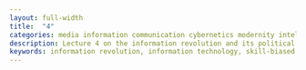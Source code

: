 ```yaml
---
layout: full-width
title:  "4"
categories: media information communication cybernetics modernity intelligence
description: Lecture 4 on the information revolution and its political implications.
keywords: information revolution, information technology, skill-biased technological change, inequality, media choice, personality, media, instrumental rationality, substantive rationality
---
```


<!-- 

In earlier sessions, we indicated in a preliminary way what is meant by "the information revolution.” I would like to now spell out in more detail what exactly is so important and historically unique about this historical event. We have only begun to understand this, in ways that are only faintly hinted at in popular catchphrases such as the "computer age" or the "internet age," and so on. Rather, I think we are really talking about irreversible anthropological transformations, which have taken place in a fashion we are constitutionally incapable of processing.

First, I will try to explain in more detail what exactly the information revolution was, in a theoretically concise and empirically tractable way. Anything so broad and significant as an "information revolution" will, of course, have many debatable interpretations. I'm going to give you mine. Second, I will try to explain just a little bit of technical detail that I think it is necessary to understand: what exactly distinguishes the digital from the analog. If there is an essential technical aspect that defines the information revolution, it seems to me that it is digitalism. After I spell these things out, I will then--third--give you an outline of what I think the effects have been. All of them can be lumped under the umbrella heading of a generalized cultural shift in favor of instrumental attitudes and behaviors, at the cost of substantively rational attitudes and behaviors. Specifically, increases in information processing power increase the economic returns to instrumental rationality relative to substantive rationality, which leads to predictable economic but also ethical shifts in the culture at large. Especially when you understand that such cultural shifts will affect different types of people differently, in a different sequence, the past several decades suddenly make a lot more sense.

## The information revolution

If you chart out on a timeline all of the advancements in information processing that have occurred over human history, you find that most of them occurred in the past few hundred years. And most of those that occurred in the past few hundred years, occurred in the past few decades. This gives you a rough idea of what the information revolution was, in terms of its outputs: a concentrated onrush of technical things such as the transistor, the microcomputer, and digital signal processing, and then quotidian things such as cable television, fax machines, cell phones, handheld video recorders, the world wide web, and so on.

But can the information revolution be pinned down to a particular turning point, a time and place where a corner was turned? Well, the information revolution is one moment in the already explosive dynamic that is modernity, so there must be a certain arbitrariness in the attempt to identify the turning point. But with that caveat, I would venture to say that the information revolution can be most precisely specified as a relatively discrete set of scientific and engineering discoveries, made in quick succession, by a relatively small, elite network, whose concerted efforts were mobilized and disciplined by the war effort (WWII). The best candidate for a place and time representing the turning point of the information revolution would have to be the major research centers of the US, and to some degree the UK, during WWII. Primarily, the famous theoretical achievements of Claude Shannon and his colleagues at Bell Labs, in Holmdel, New Jersey, in the few years around 1948, and the overlapping achievements of figures such as Alan Turing at Bletchley Park in the UK.

Consider that Shannon's landmark paper was published in 1948. The transistor came in 1947, cellular telephone networks in 1947, transatlantic telephone cables in 1956, the laser in 1958, and the first orbiting communications satellite (1962), and from there it's off to the races. The explosion of technological innovations that would follow in the subsequent decades, and eventually define our world historical moment today, can be traced back to this concentrated set of discoveries, cyrstallized by the extraordinary external pressures of national survival. Now, if you go back over this time, and you try to understand what, if anything, is the unifying technical theme of these various innovations, it seems to me the answer is: the digital.

## Digitalism

So what is the digital? Well, it's not at all obvious. It's ubiquitous, but it's hard to say what exactly the digital means. So we should briefly review.

Analog technology works by physical analogy. A signal is transmitted by some physical process that mimics or corresponds to the signal, and the results of the physical process are interpreted. The human voice is a great example. We physically vibrate our vocal chords, affecting the air pressure entering into a listener's ear, and these changes in the air pressure are processed by the listener. There are a few characteristics of the analog process that make it unique. One is that an analog signal has a theoretically infinite resolution. It is a continuous variable, meaning that its value at any point in time can be any number on the real number line (this is infinite, think of all possible decimal values). Of course, our material apparatus typically cannot perceive infinite resolution: the human ear, for instance, cannot perceive infinitely fine variations in pitch, for instance. But still it seem highly significant, from a phenomenological perspective, that we know analog signals have a theoretically infinite resolution. I believe this is why there has always been, and there remains, a certain kind of romance around the analogue (e.g. vinyl records, face-to-face interaction). In a sense we are confronting the infinite, even if we cannot process it fully. Indeed it is this gap that is, somehow, most valuable, mysterious, enchanting, etc. In other words, there is something substantively or intrinsically worthwhile about receiving signals from the infinite. It maxes our capacities while also grounding us to our highly fallible, limited natures, which are ultimately incapable of fathoming the outside in its infinite expanse. In some sense, then, the popular romantic connotations of analog technology, I beleive, point to something real. Analog technology is more real in a very concrete sense, and it is more real because it exposes our finitude to the infinite. And this is intrinsically valuable experience because we are really finite, and the outside really is infinite.

Digital technology is subtly but crucially different. There is no physical analogy corresponding to a continuous variation. Rather, a continuous signal is converted to a discrete variable, meaning that it can only take one of a limited number of values, typically zero or one. This means that with the digital we are always talking about finite resolutions. The degree of resolution can be increased, but it must be finite. This reduction to a discrete variable is what allows the digital to become relatively free of physical limitations (obviously there is some physical apparatus, but the information transmission process no longer goes through a physical analogy). As we are talking about only zeros and ones, we are talking only about information, which can be stored. Any series of zeros and ones can be encoded and stored through electric pulses, then opened up in another time and place without any recourse to some physical process mimicking the signal.

Digitalism is perhaps the key technical aspect of the information revolution because it is the unifying thread for the most significant aspects of all the subsequent developments. Second, electronic miniaturization is predicated on digital compression. TVs are an intuitive examples. Analogue TVs used to be huge, because they contained cathode ray tubes that physically shot light into the TV screen's pixels. Today the typical TV has a flat-screen, because pixels are lit according to digital signals that do not require a physical apparatus acting analogically. Second, what is called technological convergence, or the tendency for multiple types of different media channels (radio, tv, cellular phone networks) to converge toward one meta-information channel (i.e. cyberspace). It seems to me that digitalism is a necessary, if not sufficient, condition for this convergent tendency. The separation of these various media platforms appears to have been a function of their being discovered and engineered through different physical analogies, which accounts for their relative autonomy and incommensurate forms through their earlier years; the digital allows them all to shed their physical-analogical encasements and merge into one platform in which all media are composed of the same nature: zeros and ones. Third, digitalism is therefore the key that unlocked our era's extraordinary geographical compression. It is because of miniaturization and convergence that nearly real-time global communication and command became possible. Last but not least, the digital makes possible lossless copying and dissemination, whereas analog technology cannot be copied without exposure to entropic decay (noise). If you record your voice with an old-school analogue tape recorder, then play that tape and record it with a second tape recorder, and so on, eventually your voice will be impossible to hear. Obviously, this is not so with the digital, as the thousandth copy of an MP3 is just as good as the "original."

The reason we have discussed in detail the distinguishing features of digitalism is that it helsp us to see how the information revolution increased the incentives for instrumental rationality relative to substantive rationality. The above-mentioned features of digitalism are instrumental refinements, which generate economies of scale for applications of instrumental rationality. However, applications of substantive rationality (e.g. ethical reflection on the ideal way of life, authentic interpersonal dialogue such as the confessional) do not permit economies of scale, almost by definition, because they are not productive. They already traffic in the infinite. Ironically, through the digital bypassing of the infinite via discrete reduction, cyberspace becomes an artificial infinity, in which instrumental sophistication becomes infinite. Consider the phenomenal achievement of Amazon's supply chain logistics. Predictive analytics leveraging a vast reservoir of globally collected consumer information makes it possible to deliver commodities to consumers before they even order them. Such new gains to be had by the instrumental increased the opportunity costs of being non- or anti-instrumental.

## Skill-Biased Technological Change

To understand this better, it is easiest to begin with a robustly demonstrated empirical phenomenon: skill-biased technological change. (Cite card et al) Skill-biased technological change (SBTC) is defined as "a shift in the production technology that favors skilled over unskilled labor by increasing its relative productivity and, therefore, is relative demand.)" (CITE The new Palgrave dictionary of economics). Some economists estimate that SBTC was responsible for over 40% of the increase in inequality since the 1980s.

Here is the basic rationale and some data points consistent with this idea. Basic economics suggest that skill and capital are complementary, which means that possessing one increases the value of the other. (Cite griliches 1969) High-skill, high-education workers are more likely to use computers on the job (cite Kruger 1993). Wage inequality begins to increase in the early 1980s right after the advent of microcomputers (Katz 1999) As with any complex political-economic phenomenon, the evidence is mixed and the case for SBTC is far from shut (many scholars dispute its causal significance). The point, for us, is to use this well-developed, formal idea, and the plausible economic rationale behind it, to think through a few other possibly similar tears in the social fabric. In short, technological changes have different effects on different people depending on individual-level differences. If we could look at data on other individual traits such as intelligence and personality, we would likely find a pattern similar to the one that SBTC finds for skills. Intelligence and personality traits are very similar to skills in their economic significance. The personality trait Conscientiousness, in particular, is a strong predictor of success (instrumental) in many domains. Skills, intelligence, capital, conscientiousness--again, all of these load on the instrumental dimension of human life.

Another example of a parallel pattern is the effect of increasing media choice, as shown by the political scientist Markus Prior (CITE). Prior finds that the rise of cable television caused an increase in inequality with respect to political knowledge and political participation. Cable television increased media choice (CNN vs. Fox News vs. cartoons, all over a 24 hour cycle). This allowed politically sophisticated individuals to become more politically sophisticated and politically disengaged individuals to become more disengaged. It is an effect that is structurally similar to SBTC but in the domain of cultural consumption and political behavior. Again, it is specifically advances in information technology that exacerbate pre-existing differences in capacity and temperament. 

Ethically bias technological change
insert my essay on Frankfurt school

Insert my bits from the information revolution paper

The theory of ethically biased technological change may also be able to account for other historical changes that are generally thought of as separate. For instance, consider the phenomenon that is called "neoliberalism." Neoliberalism is an ideologically loaded term, as it's generally used as a pejorative by left-wing individuals. Empirically, "neoliberalism" generally refers to a tendency, beginning in the late 1970s, for right-wing intellectuals and politicians in many countries around the world to favor dismantling welfare states in favor of free trade, lower taxes, low inflation, and privatization of public services. Thatcher in 1979 and Reagan in 1980 are typically the figureheads. Also in the global south, figures such as Pinochet in 1973. The left-wing conventional wisdom is that there was a significant and somewhat coordinated right-wing effort to change the political culture (see the Mount Pelerin Society; Milton Friedman gave counsel to Pinochet, etc). The right-wing generally argues that neoliberalism is a vague and meaningless term leftists use to attack everything they dislike since the 1970s, which right-wing people see as the inevitable lessons of capitalist reality correcting and disciplining the leftist fantasies of the postwar period. What leftists call neoliberalism the right calls simple market dynamics. Again, I beleive that a high-level conceptualization of techonomic acceleration helps us to see that both of these diagnoses refer to the same phenomenon: material, technological and economic changes--specifically, advances in information processing power--caused increasingly rapid learning about the state of the world by those most likely to seek learning; it increased the broadcasting power of those most likely to seek the dissemination of their messages; it increased the social selection efficiency (basically, the "pickiness" one could afford, such as moving to the suburbs, only marrying political partisans, etc.); it empowered the relatively compassionate and open–to-experience individuals to more radically oppose injustice and inequality, through radical protest (the "New Left," the SDS, etc.); it also empowered those with low-conscientiousness, the unskilled, and the disagreeable to cheat and commit crimes in new ways the police could not keep up with (airplane hi-jacking in the 1970s; bank heists; etc.). Perhaps most importantly, and most ruinously for normal people, it allowed the super-skilled, hyper-intelligent, super-conscientious elite to not only profit but also escape the box of national redistributive mechanisms. As Petrova shows, economic inequality causes media capture (CITE). Global trade and banking leads to global tax evasion. That all these vectors of wealth-escape were caused by a few reactionary politicians who wanted to dismantle the welfare state--this becomes hard to take very seriously. Much more likely, in light of this higher-level narrative, is that figures such as Reagan and Thatcher were themselves generated by much deeper, tectonic shifts that led national economic elites to escape all of their boxes (electorally, internationally, criminally, etc.) The information revolution was an explosion, and what is called "neoliberalism" is just the flood gates falling down.

The opening of the flood gates also had progressive implications, at least initially. The information revolution was a  necessary, if not sufficient, condition for the the radical democratic energy of the 1960s. Research has shown that the national shift of public opinion in favor of the civil rights movement was mediated by sympathetic television audiences (CITE). The extraordinary number of inner-city race riots in the 1960s showed a contagious quality, which appears to have been due to television. More generally, the 1960s saw the rise of national-scale youth culture, made possible by mass broadcast technology. As the psychologist Steven Pinker tells of his own experience at the time, speaking of the 1960s:

> The baby boomers were bonded by another new technology of solidarity, first marketed by an obscure Japanese company called Sony: the transistor radio. The parents of today who complain about the iPods and cell phones that are soldered onto the ears of teenagers forget that their own parents made the same complaint about them and their transistor radios. I can still remember the thrill of tuning in to signals from New York radio stations bouncing off the late-night ionosphere into my bedroom in Montreal, listening to Motown and Dylan and the British invasion and psychedelia and feeling that something was happening here, but Mr. Jones didn’t know what it was.


Later, cases such as the Rodney King case emerged because of advances in consumer information-technology, to which the police were not yet savvy (handheld video recorders, for instance). Of course, not all of the social upheaval of the 1960s can be interpreted as democratic protest upheaval. There was also a significant and ghastly crime wave throughout the 1960s (including homicide, rape, robbery, etc). Reactionary politicians from Nixon (1968), to Reagan (1980), to Bush I (1988), were all responding to the public demand for law and order in response to the upheavals of the 1960s. In the UK there was no such extraordinary crime wave, although there was a marginal increase in homicide through the 1970s and highly disruptive trade union strikes. The surge of economic inequality that begins in the 1980s, the electoral appearance of "neoliberal" politicians such as Thatcher and Reagan, are actually tail-end consequences of a much larger tendency in which, from the 1960s onward, the more instrumentally inclined individuals escaped the social dynamics they disliked. They could read and make statistical inferences about which neighborhoods in which cities in which states were most attractive to them; they could search, study, select, and plan to move their families to be in the neighborhoods they liked, with people like them. Just as the SDS could foment radical left politics nation-wide for the first time, those who were comfortable with the political system and only wanted to pursue their own prosperity, were off doing the same thing, in their own interests. At first, everyone can do this, but with each iteration of this social game we should predict that the less instrumental will have less players standing and the more instrumental will have more players standing. The reactionary politics of the 1980s, called neoliberalism, consists of only so many correlated consequences of this process. 

At first, the information revolution allowed a diverse flowering of various personality types, but this would not have been sustainable in equilibrium. As most individuals generally cannot have high-level predictions about the long-term consequences of their choices in a complex system (we can only see them now in retrospect, as hindsight is 20/20). What would've been rational and attractive for various individuals in the 1960s, in the short-term window relevant to their particular lifespans, may very well have contradicted what they would have desired for society as a whole in the long-run beyond their lifespan. In short, it seems to me that while the information technology explosion produced an initial opportunity for everyone to feel confident in their own visions of the future, the ultimate consequences would be the nearly complete saturation of culture by instrumental rationality. Why? Well, if substantive rationality is about choosing which games you want to play, instrumental rationality is the ability to win games. The reason the democratic upheavals of the 1960s failed is that substantive rationalists (e.g. SDS), tried to compete with instrumental rationalists, which by definition would be on instrumental terms. Substantive rationalists cannot win that game. Of course, the reason why substantive rationalists feel compelled to play that game is because it would seem that if they do not, then they remain powerless, hidden, impotent and ineffective. So substantive rationalists almost always feel they must enter onto the instrumental plane or go extinct. What they don't realize is that entering on the instrumental plane is also just as good as going extinct, for they are doomed there. The solution to this seeming aporia for substantive rationalist social reformers will be discussed later.{% sidenote 'sn-id-foreshadow-solution' 'in short: organized power and "voice" is not needed to change society, substantive rationality has its own mysterious ways of changing the world in legitimately concrete and serious ways, they are only hard to see for we who have become instrumentalized; this is the great and guiding realization of Gilles Deleuze, I believe.'%} As information technology allows people to choose their own games, that's great, in the short run, but the skills needed to make your preferred game last, to make it define the larger social game, are unequally distributed. That will be determined by those with the superior application of instrumental rationality. It's almost tautological: if instrumental rationality and intelligence are essentially the ability to win games, then those who are more suited to it will always be the last players standing.

This also explains why left-wing politics has taken the course it has since the 1970s. It is exactly what we would predict from people who are ethically and temperamentally opposed to instrumental rationality, but whose big, grand gamble to replace the instrumental macro-tendencies with substantively rational tendencies failed. In the aftermath of the revolutionary New Left's defeat, simple old-fashioned survival will require an increasingly brutal instrumental rationality, precisely what left-wing individuals are not suited for. The proliferation of substantive culture can no longer be afforded, and it demonstrably failed in the grand push of the 1960s, so nobody can really beleive in it, anyway. So what will they do? The bulk of them will use their moderate intelligence to organize the less intelligent against intelligence as such. It is doomed not to work, because you can't defeat intelligence in a competitive game, and yet it is rational for them given their constraints, because it is their only way to not be replaced by robots.

Ultimately, the solution to this still ongoing macrosocial conundrum will either be increasingly brutal social war in which techonomic elites leave most people behind to spend all of their waking life fighting on social media for cultural-institutional privi, or some type of social pact in which those disadvantaged and competitive hyper capitalism, who are smart enough to read social havoc through deception for their own self protection, can be insured a decent life. On the other hand, those who would have to supply it, the wealthy, must be convinced that such a safety net will not simply empower resentful souls to destroy society even more. In subsequent weeks I will try to think more about this. I think one promising path lies in combining the idea of recognizing legitimate hierarchy and authority, giving deserved respect to objective forms of superiority (as concession from the left) and the wealthy increasing the social safety net (. In other words, engineering a new noblesse oblige. What is attractive about this is that it can be tested in small groups autonomously as a model that could then spread as a generalized social pact.



